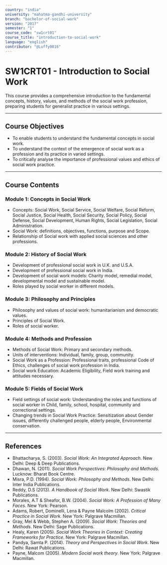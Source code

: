 ```yaml
---
country: "india"
university: "mahatma-gandhi-university"
branch: "bachelor-of-social-work"
version: "2017"
semester: "1"
course_code: "sw1crt01"
course_title: "introduction-to-social-work"
language: "english"
contributor: "@Luffy0016"
---
```

# SW1CRT01 - Introduction to Social Work

This course provides a comprehensive introduction to the fundamental concepts, history, values, and methods of the social work profession, preparing students for generalist practice in various settings.

---
## Course Objectives

* To enable students to understand the fundamental concepts in social work.
* To understand the context of the emergence of social work as a profession and its practice in varied settings.
* To critically analyse the importance of professional values and ethics of social work practice.

---
## Course Contents

### Module 1: Concepts in Social Work  
* Concepts: Social Work, Social Service, Social Welfare, Social Reform, Social Justice, Social Health, Social Security, Social Policy, Social Defense, Social Development, Human Rights, Social Legislation, Social Administration.
* Social Work: definitions, objectives, functions, purpose and Scope.
* Relationship of Social work with applied social sciences and other professions.

### Module 2: History of Social Work  
* Development of professional social work in U.K. and U.S.A.
* Development of professional social work in India.
* Development of social work models: Charity model, remedial model, developmental model and sustainable model.
* Roles played by social worker in different models.

### Module 3: Philosophy and Principles  
* Philosophy and values of social work: humanitarianism and democratic values.
* Principles of Social Work.
* Roles of social worker.

### Module 4: Methods and Profession  
* Methods of Social Work: Primary and secondary methods.
* Units of interventions: Individual, family, group, community.
* Social Work as a Profession: Professional traits, professional Code of Ethics, challenges of social work profession in India.
* Social work Education: Academic Eligibility, Field work training and attitudes necessary.

### Module 5: Fields of Social Work  
* Field settings of social work: Understanding the roles and functions of social worker in Child, family, school, hospital, community and correctional settings.
* Changing trends in Social Work Practice: Sensitization about Gender issues, differently challenged people, elderly people, Environmental conservation.

---
## References
* Bhattacharya, S. (2003). *Social Work: An Integrated Approach*. New Delhi: Deep & Deep Publications.
* Dhawan, N. (2011). *Social Work Perspectives: Philosophy and Methods*. Lucknow: Bharat Book Centre.
* Misra, P.D. (1994). *Social Work: Philosophy and Methods*. New Delhi: Inter India Publications.
* Reddy, D.S (2013). *A Handbook of Social Work*. New Delhi: Swastik Publications.
* Morales, A.T & Sheafor, B.W. (2004). *Social Work: A Profession of Many Faces*. New York: Pearson.
* Adams, Robert, Dominelli, Lena & Payne Malcolm (2002). *Critical Practice in Social Work*. New York: Palgrave Macmillan.
* Gray, Mel & Webb, Stephen A. (2009). *Social Work: Theories and Methods*. New Delhi: Sage Publications.
* Healy, Karen (2005). *Social Work Theories in Context: Creating Frameworks for Practice*. New York: Palgrave Macmillan.
* Pandya, Samta P. (2014). *Theory and Perspectives in Social Work*. New Delhi: Rawat Publications.
* Payne, Malcom (2005). *Modern Social work theory*. New York: Palgrave Macmillan.